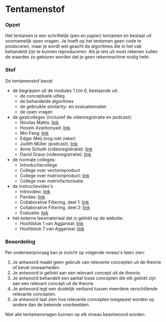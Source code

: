 # Tentamenstof

### Opzet
Het tentamen is een schriftelijk (pen en papier) tentamen en bestaat uit voornamelijk open vragen. Je hoeft op het tentamen geen code te produceren, maar je wordt wel geacht de algoritmes die in het vak behandeld zijn te kunnen reproduceren. Als je iets uit moet rekenen zullen de waardes zo gekozen worden dat je geen rekenmachine nodig hebt.


### Stof
De tentamenstof bevat:

- de begrippen uit de modules 1 t/m 6, bestaande uit:
    - de conceptuele uitleg
    - de behandelde algoritmes
    - de gebruikte similarity- en evaluatiematen
    - de open vragen
- de gastcolleges (inclusief de videoregistratie en podcast):
    - Nicolas Mattis: [link](/lectures/nicolas-mattis-2022)
    - Hosein Azarbonyad: [link](/lectures/hosein-azarbonyad)
    - Min Fang: [link](/lectures/min-fang-2022)
    - Edgar Meij (nog niet zeker)
    - Judith Müller (podcast): [link](/lectures/judith-moeller)
    - Anne Schuth (videoregistratie): [link](/lectures/anne-schuth)
    - David Graus (videoregistratie): [link](/lectures/david-graus-2021)
- de normale colleges:
    - Introductiecollege
    - College over vectorinproduct
    - College over matrixinproduct: [link](/lectures/matrixinproduct)
    - College over matrixfactorisatie
- de instructievideo's
    - Introvideo: [link](/lectures/introductie)
    - Pandas: [link](/lectures/pandas)
    - Collaborative Filtering, deel 1: [link](/lectures/collaborative-filtering-1)
    - Collaborative Filtering, deel 2: [link](/lectures/collaborative-filtering-2)
    - Evaluatie: [link](/lectures/evaluatie)
- het externe leesmateriaal dat is gelinkt op de website:
    - Hoofdstuk 1 van Aggarwal: [link](/reading/guide-aggarwal-c1)
    - Hoofdstuk 7 van Aggarwal: [link](/reading/guide-aggarwal-c7)

### Beoordeling
Per onderwerp/vraag kan je inzicht op volgende niveau's laten zien:

1. Je antwoord maakt geen gebruik van relevante concepten uit de theorie of bevat onwaarheden.
2. Je antwoord is gelinkt aan een relevant concept uit de theorie.
3. Je antwoord behandelt een aantal losse concepten die elk gelinkt zijn aan een relevant concept uit de theorie.
4. Je antwoord legt een duidelijk verband tussen meerdere verschillende relevante concepten.
5. Je antwoord laat zien hoe relevante concepten toegepast worden op andere dan de bekende voorbeelden.

Niet alle tentamenvragen kunnen op elk niveau beantwoord worden.
